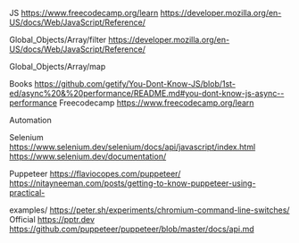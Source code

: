 JS
https://www.freecodecamp.org/learn
https://developer.mozilla.org/en-US/docs/Web/JavaScript/Reference/

Global_Objects/Array/filter
https://developer.mozilla.org/en-US/docs/Web/JavaScript/Reference/

Global_Objects/Array/map

Books
https://github.com/getify/You-Dont-Know-JS/blob/1st-ed/async%20&%20performance/README.md#you-dont-know-js-async--performance
Freecodecamp
https://www.freecodecamp.org/learn

Automation

Selenium
https://www.selenium.dev/selenium/docs/api/javascript/index.html
https://www.selenium.dev/documentation/

Puppeteer
https://flaviocopes.com/puppeteer/
https://nitayneeman.com/posts/getting-to-know-puppeteer-using-practical-

examples/
https://peter.sh/experiments/chromium-command-line-switches/ Official
https://pptr.dev
https://github.com/puppeteer/puppeteer/blob/master/docs/api.md


